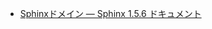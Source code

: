   - [Sphinxドメイン — Sphinx 1.5.6
    ドキュメント](http://www.sphinx-doc.org/ja/stable/domains.html#python-roles)
